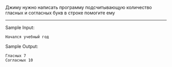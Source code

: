 Джиму нужно написать программу подсчитывающую количество гласных и согласных букв в строке помогите ему
___
Sample Input:
```
Начался учебный год
```
Sample Output:
```
Гласных 7
Согласных 10
```